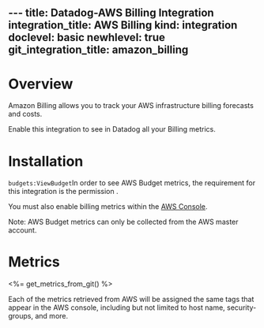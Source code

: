 --- title: Datadog-AWS Billing Integration integration_title: AWS Billing kind: integration doclevel: basic newhlevel: true
git_integration_title: amazon_billing
---

# Overview

Amazon Billing allows you to track your AWS infrastructure billing forecasts and costs.

Enable this integration to see in Datadog all your Billing metrics.

# Installation

`budgets:ViewBudget`In order to see AWS Budget metrics, the requirement for this integration is the permission .

You must also enable billing metrics within the [AWS Console](http://docs.aws.amazon.com/AmazonCloudWatch/latest/monitoring/monitor_estimated_charges_with_cloudwatch.html#turning_on_billing_metrics).

Note: AWS Budget metrics can only be collected from the AWS master account.

# Metrics

<%= get_metrics_from_git() %>

Each of the metrics retrieved from AWS will be assigned the same tags that appear in the AWS console, including but not limited to host name, security-groups, and more.